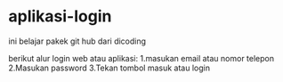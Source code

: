 # aplikasi-login
ini belajar pakek git hub dari dicoding

berikut alur login web atau aplikasi:
1.masukan email atau nomor telepon
2.Masukan password
3.Tekan tombol masuk atau login
